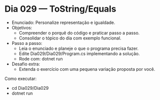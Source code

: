 # Dia 029 — ToString/Equals

- Enunciado: Personalize representação e igualdade.
- Objetivos:
  - Compreender o porquê do código e praticar passo a passo.
  - Consolidar o tópico do dia com exemplo funcional.
- Passo a passo:
  - Leia o enunciado e planeje o que o programa precisa fazer.
  - Edite Dia029/Dia029/Program.cs implementando a solução.
  - Rode com: dotnet run
- Desafio extra:
  - Extenda o exercício com uma pequena variação proposta por você.

Como executar:
- cd Dia029/Dia029
- dotnet run
